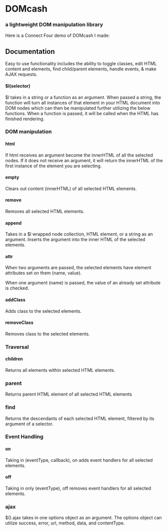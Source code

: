 # DOMcash
### a lightweight DOM manipulation library

Here is a Connect Four demo of DOMcash I made:

## Documentation
Easy to use functionality includes the ability to toggle classes, edit HTML content and elements, find child/parent elements, handle events, & make AJAX requests.

#### $l(selector)
$l takes in a string or a function as an argument. When passed a string, the function will turn all instances of that element in your HTML document into DOM nodes which can then be manipulated further utilizing the below functions. When a function is passed, it will be called when the HTML has finished rendering.

### DOM manipulation
#### html
If html receives an argument become the innerHTML of all the selected nodes. If it does not receive an argument, it will return the innerHTML of the first instance of the element you are selecting.
#### empty
Clears out content (innerHTML) of all selected HTML elements.
#### remove
Removes all selected HTML elements.
#### append
Takes in a $l wrapped node collection, HTML element, or a string as an argument. Inserts the argument into the inner HTML of the selected elements.
#### attr
When two arguments are passed, the selected elements have element attributes set on them (name, value).

When one argument (name) is passed, the value of an already set attribute is checked.
#### addClass
Adds class to the selected elements.
#### removeClass
Removes class to the selected elements.
### Traversal
#### children
Returns all elements within selected HTML elements.
### parent
Returns parent HTML element of all selected HTML elements
### find
Returns the descendants of each selected HTML element, filtered by its argument of a selector.
### Event Handling
#### on
Taking in (eventType, callback), on adds event handlers for all selected elements.
#### off
Taking in only (eventType), off removes event handlers for all selected elements.
### ajax
$().ajax takes in one options object as an argument. The options object can utilize success, error, url, method, data, and contentType.
